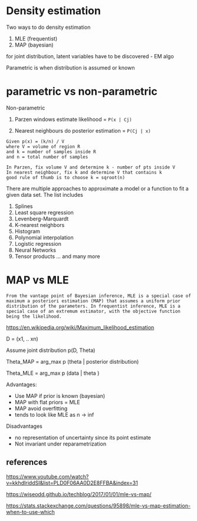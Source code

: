 
# Density estimation

Two ways to do density estimation
1. MLE (frequentist)
2. MAP (bayesian)

for joint distribution, latent variables have to be discovered - EM algo

Parametric is when distribution is assumed or known

# parametric vs non-parametric

Non-parametric
1. Parzen windows
   estimate likelihood = `P(x | Cj)`

2. Nearest neighbours
   do posterior estimation = `P(Cj | x)`

```
Given p(x) = (k/n) / V
where V = volume of region R
and k = number of samples inside R
and n = total number of samples

In Parzen, fix volume V and determine k - number of pts inside V
In nearest neighbour, fix k and determine V that contains k
good rule of thumb is to choose k = sqroot(n)
```

There are multiple approaches to approximate a model or a function to fit a
given data set. The list includes 

1. Splines
2. Least square regression
3. Levenberg-Marquardt
4. K-nearest neighbors
5. Histogram
6. Polynomial interpolation
7. Logistic regression
8. Neural Networks
9. Tensor products
... and many more


# MAP vs MLE



```
From the vantage point of Bayesian inference, MLE is a special case of maximum a posteriori estimation (MAP) that assumes a uniform prior distribution of the parameters. In frequentist inference, MLE is a special case of an extremum estimator, with the objective function being the likelihood.
```

https://en.wikipedia.org/wiki/Maximum_likelihood_estimation

D = (x1, .. xn)

Assume joint distribution p(D, Theta)

Theta_MAP = arg_max p (theta | posterior distribution)

Theta_MLE = arg_max p (data | theta )

Advantages:
* Use MAP if prior is known (bayesian)
* MAP with flat priors = MLE
* MAP avoid overfitting
* tends to look like MLE as n -> inf

Disadvantages
* no representation of uncertainty since its point estimate
* Not invariant under reparametrization

## references

https://www.youtube.com/watch?v=kkhdIriddSI&list=PLD0F06AA0D2E8FFBA&index=31

https://wiseodd.github.io/techblog/2017/01/01/mle-vs-map/

https://stats.stackexchange.com/questions/95898/mle-vs-map-estimation-when-to-use-which
